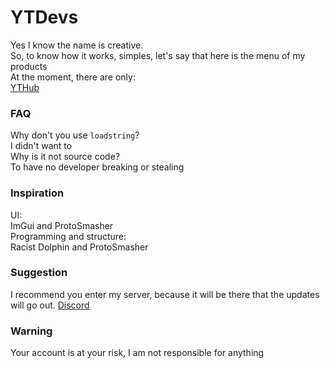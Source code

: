 # YTDevs
Yes I know the name is creative.<br/>
So, to know how it works, simples, let's say that here is the menu of my products<br/>
At the moment, there are only:<br/>
[YTHub](https://github.com/YoutubeGam/YTDevs/tree/main/YTHub/)<br/>

### FAQ
Why don't you use `loadstring`?<br/>
I didn't want to<br/>
Why is it not source code?<br/>
To have no developer breaking or stealing<br/>

### Inspiration
UI:<br/>
ImGui and ProtoSmasher<br/>
Programming and structure:<br/>
Racist Dolphin and ProtoSmasher<br/>

### Suggestion
I recommend you enter my server, because it will be there that the updates will go out. [Discord](https://discord.gg/invite/u2N2KKc6p7/)<br/>

### Warning
Your account is at your risk, I am not responsible for anything<br/>
